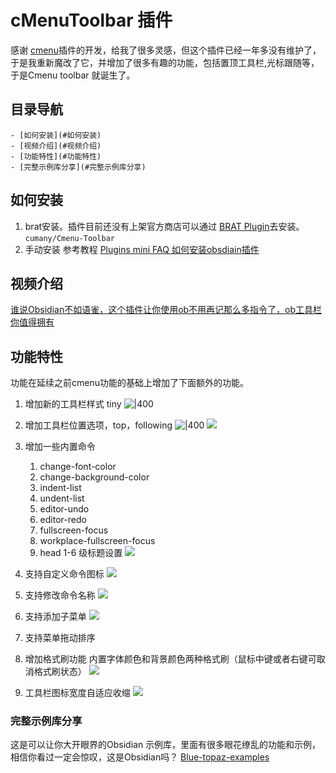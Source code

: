 # cMenuToolbar 插件

感谢 [cmenu](https://github.com/chetachiezikeuzor/cMenu-Plugin)插件的开发，给我了很多灵感，但这个插件已经一年多没有维护了，于是我重新魔改了它，并增加了很多有趣的功能，包括置顶工具栏,光标跟随等，于是Cmenu toolbar 就诞生了。

## 目录导航
    - [如何安装](#如何安装)
    - [视频介绍](#视频介绍)
    - [功能特性](#功能特性)
    - [完整示例库分享](#完整示例库分享)

## 如何安装
1.  brat安装。插件目前还没有上架官方商店可以通过 [BRAT Plugin](https://obsidian.md/plugins?id=obsidian42-brat)去安装。
`cumany/Cmenu-Toolbar`
2. 手动安装 参考教程
   [Plugins mini FAQ ](https://forum.obsidian.md/t/plugins-mini-faq/7737) 
   [如何安装obsdiain插件](https://publish.obsidian.md/chinesehelp/01+2021%E6%96%B0%E6%95%99%E7%A8%8B/%E5%A6%82%E4%BD%95%E5%AE%89%E8%A3%85obsdiain%E6%8F%92%E4%BB%B6)

## 视频介绍
[谁说Obsidian不如语雀，这个插件让你使用ob不用再记那么多指令了，ob工具栏你值得拥有](https://www.bilibili.com/video/BV1mY4y1T7g2/)

## 功能特性
功能在延续之前cmenu功能的基础上增加了下面额外的功能。
1. 增加新的工具栏样式 tiny
	![|400](https://ghproxy.com/https://raw.githubusercontent.com/cumany/cumany/main//pic/202209071131715.png)
2. 增加工具栏位置选项，top，following
   ![|400](https://ghproxy.com/https://raw.githubusercontent.com/cumany/cumany/main//pic/202209071133753.png)
   ![](https://ghproxy.com/https://raw.githubusercontent.com/cumany/cumany/main//pic/202209071751006.gif)

3. 增加一些内置命令
	1. change-font-color
	2. change-background-color
	3. indent-list
	4. undent-list
	5. editor-undo
	6. editor-redo
	7. fullscreen-focus
	8. workplace-fullscreen-focus
	9. head 1-6 级标题设置
  ![](https://ghproxy.com/https://raw.githubusercontent.com/cumany/cumany/main//pic/202209071707695.png)
4. 支持自定义命令图标
    ![](https://ghproxy.com/https://raw.githubusercontent.com/cumany/cumany/main//pic/202209071717111.gif)
5. 支持修改命令名称
    ![](https://ghproxy.com/https://raw.githubusercontent.com/cumany/cumany/main//pic/202209071720159.gif)
6. 支持添加子菜单
    ![](https://ghproxy.com/https://raw.githubusercontent.com/cumany/cumany/main//pic/202209071722207.gif)
7. 支持菜单拖动排序
8. 增加格式刷功能 内置字体颜色和背景颜色两种格式刷（鼠标中键或者右键可取消格式刷状态）
   ![](https://ghproxy.com/https://raw.githubusercontent.com/cumany/cumany/main//pic/202209071731151.gif)
9. 工具栏图标宽度自适应收缩
  ![](https://ghproxy.com/https://raw.githubusercontent.com/cumany/cumany/main/pic/202209072157728.gif)


### 完整示例库分享
这是可以让你大开眼界的Obsidian 示例库，里面有很多眼花缭乱的功能和示例，相信你看过一定会惊叹，这是Obsidian吗？
[Blue-topaz-examples](https://github.com/cumany/Blue-topaz-examples)
